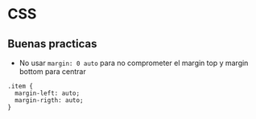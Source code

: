 # CSS
## Buenas practicas
* No usar `margin: 0 auto` para no comprometer el margin top y margin bottom para centrar 
~~~
.item { 
  margin-left: auto;
  margin-rigth: auto;
}
~~~
